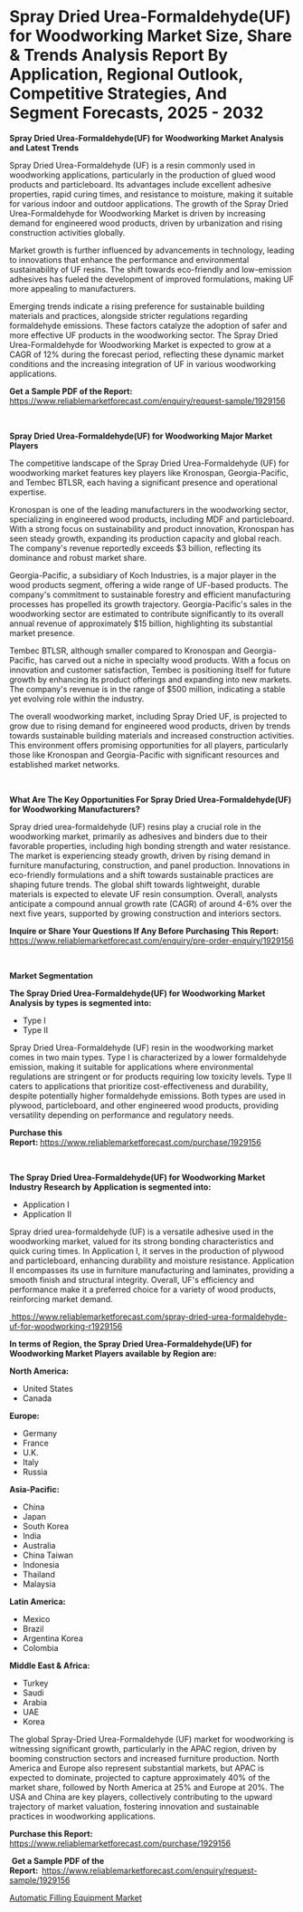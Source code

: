 <p><h1>Spray Dried Urea-Formaldehyde(UF) for Woodworking Market Size, Share & Trends Analysis Report By Application, Regional Outlook, Competitive Strategies, And Segment Forecasts, 2025 - 2032</h1></p><p><strong>Spray Dried Urea-Formaldehyde(UF) for Woodworking Market Analysis and Latest Trends</strong></p>
<p><p>Spray Dried Urea-Formaldehyde (UF) is a resin commonly used in woodworking applications, particularly in the production of glued wood products and particleboard. Its advantages include excellent adhesive properties, rapid curing times, and resistance to moisture, making it suitable for various indoor and outdoor applications. The growth of the Spray Dried Urea-Formaldehyde for Woodworking Market is driven by increasing demand for engineered wood products, driven by urbanization and rising construction activities globally.</p><p>Market growth is further influenced by advancements in technology, leading to innovations that enhance the performance and environmental sustainability of UF resins. The shift towards eco-friendly and low-emission adhesives has fueled the development of improved formulations, making UF more appealing to manufacturers. </p><p>Emerging trends indicate a rising preference for sustainable building materials and practices, alongside stricter regulations regarding formaldehyde emissions. These factors catalyze the adoption of safer and more effective UF products in the woodworking sector. The Spray Dried Urea-Formaldehyde for Woodworking Market is expected to grow at a CAGR of 12% during the forecast period, reflecting these dynamic market conditions and the increasing integration of UF in various woodworking applications.</p></p>
<p><strong>Get a Sample PDF of the Report:&nbsp;</strong> <a href="https://www.reliablemarketforecast.com/enquiry/request-sample/1929156?utm_campaign=2876&utm_medium=2&utm_source=Github&utm_content=ia&utm_term=29032025&utm_id=spray-dried-urea-formaldehydeuf-for-woodworking">https://www.reliablemarketforecast.com/enquiry/request-sample/1929156</a></p>
<p>&nbsp;</p>
<p><strong>Spray Dried Urea-Formaldehyde(UF) for Woodworking Major Market Players</strong></p>
<p><p>The competitive landscape of the Spray Dried Urea-Formaldehyde (UF) for woodworking market features key players like Kronospan, Georgia-Pacific, and Tembec BTLSR, each having a significant presence and operational expertise.</p><p>Kronospan is one of the leading manufacturers in the woodworking sector, specializing in engineered wood products, including MDF and particleboard. With a strong focus on sustainability and product innovation, Kronospan has seen steady growth, expanding its production capacity and global reach. The company's revenue reportedly exceeds $3 billion, reflecting its dominance and robust market share.</p><p>Georgia-Pacific, a subsidiary of Koch Industries, is a major player in the wood products segment, offering a wide range of UF-based products. The company's commitment to sustainable forestry and efficient manufacturing processes has propelled its growth trajectory. Georgia-Pacific's sales in the woodworking sector are estimated to contribute significantly to its overall annual revenue of approximately $15 billion, highlighting its substantial market presence.</p><p>Tembec BTLSR, although smaller compared to Kronospan and Georgia-Pacific, has carved out a niche in specialty wood products. With a focus on innovation and customer satisfaction, Tembec is positioning itself for future growth by enhancing its product offerings and expanding into new markets. The company's revenue is in the range of $500 million, indicating a stable yet evolving role within the industry.</p><p>The overall woodworking market, including Spray Dried UF, is projected to grow due to rising demand for engineered wood products, driven by trends towards sustainable building materials and increased construction activities. This environment offers promising opportunities for all players, particularly those like Kronospan and Georgia-Pacific with significant resources and established market networks.</p></p>
<p>&nbsp;</p>
<p><strong>What Are The Key Opportunities For Spray Dried Urea-Formaldehyde(UF) for Woodworking Manufacturers?</strong></p>
<p><p>Spray dried urea-formaldehyde (UF) resins play a crucial role in the woodworking market, primarily as adhesives and binders due to their favorable properties, including high bonding strength and water resistance. The market is experiencing steady growth, driven by rising demand in furniture manufacturing, construction, and panel production. Innovations in eco-friendly formulations and a shift towards sustainable practices are shaping future trends. The global shift towards lightweight, durable materials is expected to elevate UF resin consumption. Overall, analysts anticipate a compound annual growth rate (CAGR) of around 4-6% over the next five years, supported by growing construction and interiors sectors.</p></p>
<p><strong>Inquire or Share Your Questions If Any Before Purchasing This Report:</strong> <a href="https://www.reliablemarketforecast.com/enquiry/pre-order-enquiry/1929156?utm_campaign=2876&utm_medium=2&utm_source=Github&utm_content=ia&utm_term=29032025&utm_id=spray-dried-urea-formaldehydeuf-for-woodworking">https://www.reliablemarketforecast.com/enquiry/pre-order-enquiry/1929156</a></p>
<p>&nbsp;</p>
<p><strong>Market Segmentation</strong></p>
<p><strong>The Spray Dried Urea-Formaldehyde(UF) for Woodworking Market Analysis by types is segmented into:</strong></p>
<p><ul><li>Type I</li><li>Type II</li></ul></p>
<p><p>Spray Dried Urea-Formaldehyde (UF) resin in the woodworking market comes in two main types. Type I is characterized by a lower formaldehyde emission, making it suitable for applications where environmental regulations are stringent or for products requiring low toxicity levels. Type II caters to applications that prioritize cost-effectiveness and durability, despite potentially higher formaldehyde emissions. Both types are used in plywood, particleboard, and other engineered wood products, providing versatility depending on performance and regulatory needs.</p></p>
<p><strong>Purchase this Report:&nbsp;</strong><a href="https://www.reliablemarketforecast.com/purchase/1929156?utm_campaign=2876&utm_medium=2&utm_source=Github&utm_content=ia&utm_term=29032025&utm_id=spray-dried-urea-formaldehydeuf-for-woodworking">https://www.reliablemarketforecast.com/purchase/1929156</a></p>
<p>&nbsp;</p>
<p><strong>The Spray Dried Urea-Formaldehyde(UF) for Woodworking Market Industry Research by Application is segmented into:</strong></p>
<p><ul><li>Application I</li><li>Application II</li></ul></p>
<p><p>Spray dried urea-formaldehyde (UF) is a versatile adhesive used in the woodworking market, valued for its strong bonding characteristics and quick curing times. In Application I, it serves in the production of plywood and particleboard, enhancing durability and moisture resistance. Application II encompasses its use in furniture manufacturing and laminates, providing a smooth finish and structural integrity. Overall, UF's efficiency and performance make it a preferred choice for a variety of wood products, reinforcing market demand.</p></p>
<p><a href="https://www.reliablemarketforecast.com/spray-dried-urea-formaldehyde-uf-for-woodworking-r1929156?utm_campaign=2876&utm_medium=2&utm_source=Github&utm_content=ia&utm_term=29032025&utm_id=spray-dried-urea-formaldehydeuf-for-woodworking">&nbsp;https://www.reliablemarketforecast.com/spray-dried-urea-formaldehyde-uf-for-woodworking-r1929156</a></p>
<p><strong>In terms of Region, the Spray Dried Urea-Formaldehyde(UF) for Woodworking Market Players available by Region are:</strong></p>
<p>
    <p> <strong> North America: </strong>
        <ul>
            <li>United States</li>
            <li>Canada</li>
        </ul>
        </p> 
    <p> <strong> Europe: </strong>
        <ul>
            <li>Germany</li>
            <li>France</li>
            <li>U.K.</li>
            <li>Italy</li>
            <li>Russia</li>
        </ul>
        </p> 
    <p> <strong> Asia-Pacific: </strong>
        <ul>
            <li>China</li>
            <li>Japan</li>
            <li>South Korea</li>
            <li>India</li>
            <li>Australia</li>
            <li>China Taiwan</li>
            <li>Indonesia</li>
            <li>Thailand</li>
            <li>Malaysia</li>
        </ul>
        </p> 
    <p> <strong> Latin America: </strong>
        <ul>
            <li>Mexico</li>
            <li>Brazil</li>
            <li>Argentina Korea</li>
            <li>Colombia</li>
        </ul>
        </p> 
    <p> <strong> Middle East & Africa: </strong>
        <ul>
            <li>Turkey</li>
            <li>Saudi</li>
            <li>Arabia</li>
            <li>UAE</li>
            <li>Korea</li>
        </ul>
    </p>
    </p>
<p><p>The global Spray-Dried Urea-Formaldehyde (UF) market for woodworking is witnessing significant growth, particularly in the APAC region, driven by booming construction sectors and increased furniture production. North America and Europe also represent substantial markets, but APAC is expected to dominate, projected to capture approximately 40% of the market share, followed by North America at 25% and Europe at 20%. The USA and China are key players, collectively contributing to the upward trajectory of market valuation, fostering innovation and sustainable practices in woodworking applications.</p></p>
<p><strong>Purchase this Report: </strong><a href="https://www.reliablemarketforecast.com/purchase/1929156?utm_campaign=2876&utm_medium=2&utm_source=Github&utm_content=ia&utm_term=29032025&utm_id=spray-dried-urea-formaldehydeuf-for-woodworking">https://www.reliablemarketforecast.com/purchase/1929156</a></p>
<p>&nbsp;<strong>Get a Sample PDF of the Report:&nbsp;&nbsp;</strong><a href="https://www.reliablemarketforecast.com/enquiry/request-sample/1929156?utm_campaign=2876&utm_medium=2&utm_source=Github&utm_content=ia&utm_term=29032025&utm_id=spray-dried-urea-formaldehydeuf-for-woodworking">https://www.reliablemarketforecast.com/enquiry/request-sample/1929156</a></p>
<p><strong></strong></p>
<p><p><a href="https://github.com/ternainglin/Market-Research-Report-List-1/blob/main/automatic-filling-equipment-market.md?utm_campaign=2876&utm_medium=2&utm_source=Github&utm_content=ia&utm_term=29032025&utm_id=spray-dried-urea-formaldehydeuf-for-woodworking">Automatic Filling Equipment Market</a></p></p>